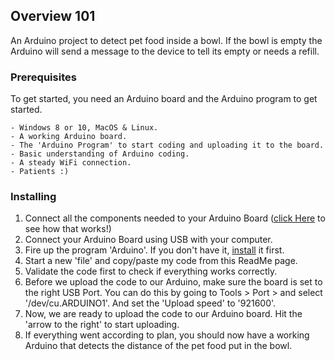 ## Overview 101

An Arduino project to detect pet food inside a bowl. If the bowl is empty the Arduino will send a message
to the device to tell its empty or needs a refill.

### Prerequisites

To get started, you need an Arduino board and the Arduino program to get started.

```
- Windows 8 or 10, MacOS & Linux.
- A working Arduino board.
- The 'Arduino Program' to start coding and uploading it to the board.
- Basic understanding of Arduino coding.
- A steady WiFi connection.
- Patients :)
```

### Installing

1. Connect all the components needed to your Arduino Board ([click Here](https://www.makerspaces.com/arduino-uno-tutorial-beginners/) to see how that works!) 
2. Connect your Arduino Board using USB with your computer.
3. Fire up the program 'Arduino'. If you don't have it, [install](https://www.arduino.cc/en/Main/Software) it first.
4. Start a new 'file' and copy/paste my code from this ReadMe page.
5. Validate the code first to check if everything works correctly.
6. Before we upload the code to our Arduino, make sure the board is set to the right USB Port. You can do this by going to
Tools > Port > and select '/dev/cu.ARDUINO1'. And set the 'Upload speed' to '921600'.
6. Now, we are ready to upload the code to our Arduino board. Hit the 'arrow to the right' to start uploading.
7. If everything went according to plan, you should now have a working Arduino that detects the distance of the pet food put in the bowl.
